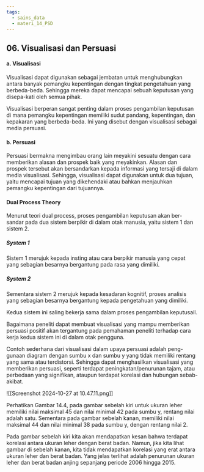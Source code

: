 ```yaml
---
tags:
  - sains_data
  - materi_14_PSD
---
```


## 06. Visualisasi dan Persuasi

#### a. Visualisasi

Visualisasi dapat digunakan sebagai jembatan untuk menghubungkan antara banyak pemangku kepentingan dengan tingkat pengetahuan yang berbeda-beda. Sehingga mereka dapat mencapai sebuah keputusan yang disepa-kati oleh semua pihak. 

Visualisasi berperan sangat penting dalam proses pengambilan keputusan di mana pemangku kepentingan memiliki sudut pandang, kepentingan, dan kepakaran yang berbeda-beda. Ini yang disebut dengan visualisasi sebagai media persuasi.

#### b. Persuasi

Persuasi bermakna mengimbau orang lain meyakini sesuatu dengan cara memberikan alasan dan prospek baik yang meyakinkan. Alasan dan prospek tersebut akan bersandarkan kepada informasi yang tersaji di dalam media visualisasi. Sehingga, visualisasi dapat digunakan untuk dua tujuan, yaitu mencapai tujuan yang dikehendaki atau bahkan menjauhkan pemangku kepentingan dari tujuannya.

#### Dual Process Theory

Menurut teori dual process, proses pengambilan keputusan akan ber-sandar pada dua sistem berpikir di dalam otak manusia, yaitu sistem 1 dan sistem 2.

##### System 1
Sistem 1 merujuk kepada insting atau cara berpikir manusia yang cepat yang sebagian besarnya bergantung pada rasa yang dimiliki.

##### System 2
Sementara sistem 2 merujuk kepada kesadaran kognitif, proses analisis yang sebagian besarnya bergantung kepada pengetahuan yang dimiliki.

Kedua sistem ini saling bekerja sama dalam proses pengambilan keputusail.

Bagaimana peneliti dapat membuat visualisasi yang mampu memberikan persuasi positif akan tergantung pada pemahaman peneliti terhadap cara kerja kedua sistem ini di dalam otak pengguna.

Contoh sederhana dari visualisasi dalam upaya persuasi adalah peng-gunaan diagram dengan sumbu x dan sumbu y yang tidak memiliki rentang yang sama atau terdistorsi. Sehingga dapat menghasilkan visualisasi yang memberikan persuasi, seperti terdapat peningkatan/penurunan tajam, atau perbedaan yang signifikan, ataupun terdapat korelasi dan hubungan sebab-akibat.

![[Screenshot 2024-10-27 at 10.47.11.png]]

Perhatikan Gambar 14.4, pada gambar sebelah kiri untuk ukuran leher memiliki nilai maksimal 45 dan nilai minimal 42 pada sumbu y, rentang nilai adalah satu. Sementara pada gambar sebelah kanan, memiliki nilai maksimal 44 dan nilai minimal 38 pada sumbu y, dengan rentang nilai 2.

Pada gambar sebelah kiri kita akan mendapatkan kesan bahwa terdapat korelasi antara ukuran leher dengan berat badan. Namun, jika kita lihat gambar di sebelah kanan, kita tidak mendapatkan korelasi yang erat antara ukuran leher dan berat badan. Yang jelas terlihat adalah penurunan ukuran leher dan berat badan anjing sepanjang periode 2006 hingga 2015.